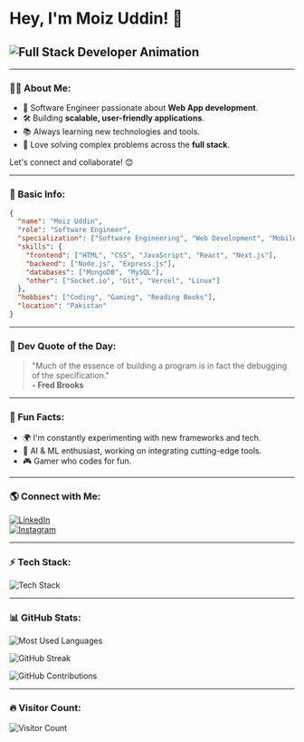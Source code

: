 # Hey, I'm Moiz Uddin! 👋

## <img src="https://readme-typing-svg.herokuapp.com?font=Fira+Code&weight=500&size=22&duration=3000&pause=1000&color=F7F7F7&vCenter=true&multiline=true&width=450&height=50&lines=Full+Stack+Developer+|+Devops+%F0%9F%9A%80" alt="Full Stack Developer Animation" />

---

### 👨‍💻 About Me:

- 🚀 Software Engineer passionate about **Web App development**.
- 🛠️ Building **scalable, user-friendly applications**.
- 📚 Always learning new technologies and tools.
- 🧩 Love solving complex problems across the **full stack**.

Let's connect and collaborate! 😊

---

### 📖 Basic Info:
```json
{
  "name": "Moiz Uddin",
  "role": "Software Engineer",
  "specialization": ["Software Engineering", "Web Development", "Mobile Development"],
  "skills": {
    "frontend": ["HTML", "CSS", "JavaScript", "React", "Next.js"],
    "backend": ["Node.js", "Express.js"],
    "databases": ["MongoDB", "MySQL"],
    "other": ["Socket.io", "Git", "Vercel", "Linux"]
  },
  "hobbies": ["Coding", "Gaming", "Reading Books"],
  "location": "Pakistan"
}
```

---

### 📜 Dev Quote of the Day:
> "Much of the essence of building a program is in fact the debugging of the specification."  
> **- Fred Brooks**

---

### 🎯 Fun Facts:
- 🌍 I'm constantly experimenting with new frameworks and tech.
- 🤖 AI & ML enthusiast, working on integrating cutting-edge tools.
- 🎮 Gamer who codes for fun.

---

### 🌎 Connect with Me:
[![LinkedIn](https://img.shields.io/badge/LinkedIn-0077B5?style=for-the-badge&logo=linkedin&logoColor=white&animation=fade-in)](https://www.linkedin.com/in/moiz407/)  
[![Instagram](https://img.shields.io/badge/Instagram-E4405F?style=for-the-badge&logo=instagram&logoColor=white&animation=pulse)](https://www.instagram.com/moizzz407/)  

---

### ⚡ Tech Stack:
![Tech Stack](https://skillicons.dev/icons?i=html,css,js,ts,react,nextjs,nodejs,express,nestjs,flutter,java,python,php,docker,kubernetes,mongodb,mysql,postgres,git,github,vercel,aws,gcp,linux&animation=fade-in)

---

### 📊 GitHub Stats:
![Most Used Languages](https://github-readme-stats.vercel.app/api/top-langs/?username=Moizuddin407&layout=compact&theme=dark&hide_border=true&animate=fade-in)

![GitHub Streak](https://github-readme-streak-stats.herokuapp.com/?user=Moizuddin407&theme=dark&animation=pulse)

![GitHub Contributions](https://github-readme-activity-graph.vercel.app/graph?username=Moizuddin407&theme=react-dark&animation=wave)

---

### 🔥 Visitor Count:
![Visitor Count](https://profile-counter.glitch.me/Moizuddin407/count.svg)
